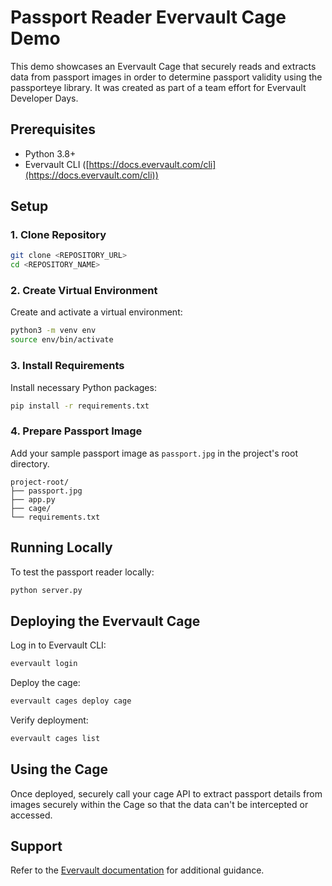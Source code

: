 # Passport Reader Evervault Cage Demo

This demo showcases an Evervault Cage that securely reads and extracts data from passport images in order to determine passport validity using the passporteye library. It was created as part of a team effort for Evervault Developer Days.

## Prerequisites

* Python 3.8+
* Evervault CLI ([https://docs.evervault.com/cli](https://docs.evervault.com/cli))

## Setup

### 1. Clone Repository

```bash
git clone <REPOSITORY_URL>
cd <REPOSITORY_NAME>
```

### 2. Create Virtual Environment

Create and activate a virtual environment:

```bash
python3 -m venv env
source env/bin/activate
```

### 3. Install Requirements

Install necessary Python packages:

```bash
pip install -r requirements.txt
```

### 4. Prepare Passport Image

Add your sample passport image as `passport.jpg` in the project's root directory.

```
project-root/
├── passport.jpg
├── app.py
├── cage/
└── requirements.txt
```

## Running Locally

To test the passport reader locally:

```bash
python server.py
```

## Deploying the Evervault Cage

Log in to Evervault CLI:

```bash
evervault login
```

Deploy the cage:

```bash
evervault cages deploy cage
```

Verify deployment:

```bash
evervault cages list
```

## Using the Cage

Once deployed, securely call your cage API to extract passport details from images securely within the Cage so that the data can't be intercepted or accessed.

## Support

Refer to the [Evervault documentation](https://docs.evervault.com/) for additional guidance.

